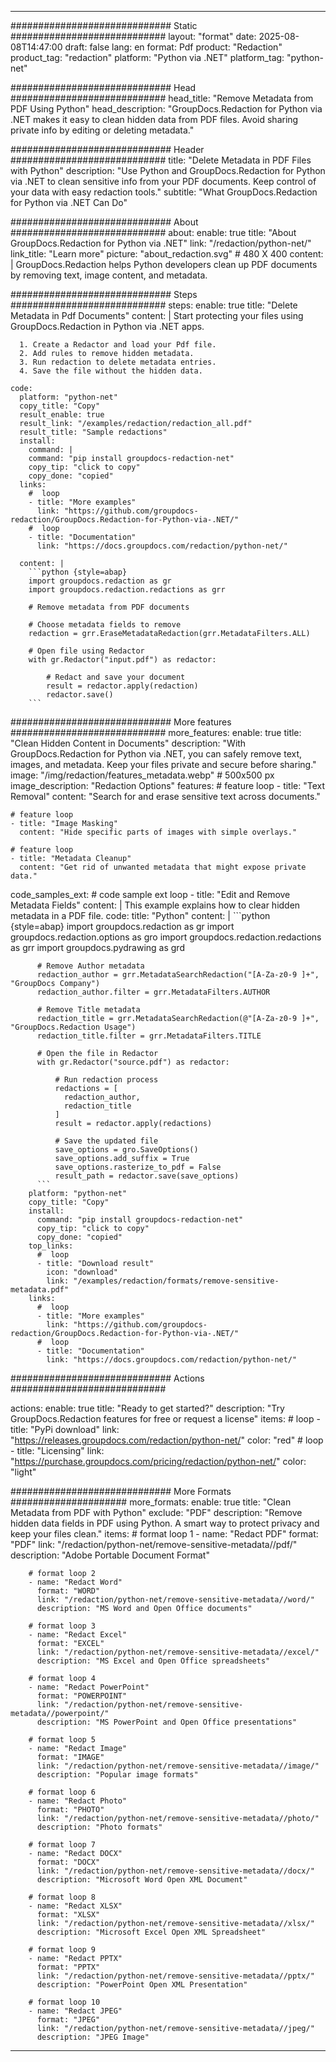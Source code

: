 
---
############################# Static ############################
layout: "format"
date:  2025-08-08T14:47:00
draft: false
lang: en
format: Pdf
product: "Redaction"
product_tag: "redaction"
platform: "Python via .NET"
platform_tag: "python-net"

############################# Head ############################
head_title: "Remove Metadata from PDF Using Python"
head_description: "GroupDocs.Redaction for Python via .NET makes it easy to clean hidden data from PDF files. Avoid sharing private info by editing or deleting metadata."

############################# Header ############################
title: "Delete Metadata in PDF Files with Python" 
description: "Use Python and GroupDocs.Redaction for Python via .NET to clean sensitive info from your PDF documents. Keep control of your data with easy redaction tools."
subtitle: "What GroupDocs.Redaction for Python via .NET Can Do" 

############################# About ############################
about:
    enable: true
    title: "About GroupDocs.Redaction for Python via .NET"
    link: "/redaction/python-net/"
    link_title: "Learn more"
    picture: "about_redaction.svg" # 480 X 400
    content: |
       GroupDocs.Redaction helps Python developers clean up PDF documents by removing text, image content, and metadata.

############################# Steps ############################
steps:
    enable: true
    title: "Delete Metadata in Pdf Documents"
    content: |
      Start protecting your files using GroupDocs.Redaction in Python via .NET apps.
      
      1. Create a Redactor and load your Pdf file.
      2. Add rules to remove hidden metadata.
      3. Run redaction to delete metadata entries.
      4. Save the file without the hidden data.
   
    code:
      platform: "python-net"
      copy_title: "Copy"
      result_enable: true
      result_link: "/examples/redaction/redaction_all.pdf"
      result_title: "Sample redactions"
      install:
        command: |
        command: "pip install groupdocs-redaction-net"
        copy_tip: "click to copy"
        copy_done: "copied"
      links:
        #  loop
        - title: "More examples"
          link: "https://github.com/groupdocs-redaction/GroupDocs.Redaction-for-Python-via-.NET/"
        #  loop
        - title: "Documentation"
          link: "https://docs.groupdocs.com/redaction/python-net/"
          
      content: |
        ```python {style=abap}
        import groupdocs.redaction as gr
        import groupdocs.redaction.redactions as grr

        # Remove metadata from PDF documents

        # Choose metadata fields to remove
        redaction = grr.EraseMetadataRedaction(grr.MetadataFilters.ALL)

        # Open file using Redactor
        with gr.Redactor("input.pdf") as redactor:

            # Redact and save your document
            result = redactor.apply(redaction)
            redactor.save()
        ```            


############################# More features ############################
more_features:
  enable: true
  title: "Clean Hidden Content in Documents"
  description: "With GroupDocs.Redaction for Python via .NET, you can safely remove text, images, and metadata. Keep your files private and secure before sharing."
  image: "/img/redaction/features_metadata.webp" # 500x500 px
  image_description: "Redaction Options"
  features:
    # feature loop
    - title: "Text Removal"
      content: "Search for and erase sensitive text across documents."

    # feature loop
    - title: "Image Masking"
      content: "Hide specific parts of images with simple overlays."

    # feature loop
    - title: "Metadata Cleanup"
      content: "Get rid of unwanted metadata that might expose private data."
      
  code_samples_ext:
    # code sample ext loop
    - title: "Edit and Remove Metadata Fields"
      content: |
        This example explains how to clear hidden metadata in a PDF file.
      code:
        title: "Python"
        content: |
          ```python {style=abap}
          import groupdocs.redaction as gr
          import groupdocs.redaction.options as gro
          import groupdocs.redaction.redactions as grr
          import groupdocs.pydrawing as grd

          # Remove Author metadata
          redaction_author = grr.MetadataSearchRedaction("[A-Za-z0-9 ]+", "GroupDocs Company")
          redaction_author.filter = grr.MetadataFilters.AUTHOR

          # Remove Title metadata
          redaction_title = grr.MetadataSearchRedaction(@"[A-Za-z0-9 ]+", "GroupDocs.Redaction Usage")
          redaction_title.filter = grr.MetadataFilters.TITLE

          # Open the file in Redactor
          with gr.Redactor("source.pdf") as redactor:

              # Run redaction process
              redactions = [
                redaction_author,
                redaction_title
              ]
              result = redactor.apply(redactions)

              # Save the updated file
              save_options = gro.SaveOptions()
              save_options.add_suffix = True
              save_options.rasterize_to_pdf = False
              result_path = redactor.save(save_options)
          ```
        platform: "python-net"
        copy_title: "Copy"
        install:
          command: "pip install groupdocs-redaction-net"
          copy_tip: "click to copy"
          copy_done: "copied"
        top_links:
          #  loop
          - title: "Download result"
            icon: "download"
            link: "/examples/redaction/formats/remove-sensitive-metadata.pdf"
        links:
          #  loop
          - title: "More examples"
            link: "https://github.com/groupdocs-redaction/GroupDocs.Redaction-for-Python-via-.NET/"
          #  loop
          - title: "Documentation"
            link: "https://docs.groupdocs.com/redaction/python-net/"


############################# Actions ############################

actions:
  enable: true
  title: "Ready to get started?"
  description: "Try GroupDocs.Redaction features for free or request a license"
  items:
    #  loop
    - title: "PyPi download"
      link: "https://releases.groupdocs.com/redaction/python-net/"
      color: "red"
        #  loop
    - title: "Licensing"
      link: "https://purchase.groupdocs.com/pricing/redaction/python-net/"
      color: "light"


############################# More Formats #####################
more_formats:
    enable: true
    title: "Clean Metadata from PDF with Python"
    exclude: "PDF"
    description: "Remove hidden data fields in PDF using Python. A smart way to protect privacy and keep your files clean."
    items: 
        # format loop 1
        - name: "Redact PDF"
          format: "PDF"
          link: "/redaction/python-net/remove-sensitive-metadata//pdf/"
          description: "Adobe Portable Document Format"

        # format loop 2
        - name: "Redact Word"
          format: "WORD"
          link: "/redaction/python-net/remove-sensitive-metadata//word/"
          description: "MS Word and Open Office documents"
          
        # format loop 3
        - name: "Redact Excel"
          format: "EXCEL"
          link: "/redaction/python-net/remove-sensitive-metadata//excel/"
          description: "MS Excel and Open Office spreadsheets"

        # format loop 4
        - name: "Redact PowerPoint"
          format: "POWERPOINT"
          link: "/redaction/python-net/remove-sensitive-metadata//powerpoint/"
          description: "MS PowerPoint and Open Office presentations"

        # format loop 5
        - name: "Redact Image"
          format: "IMAGE"
          link: "/redaction/python-net/remove-sensitive-metadata//image/"
          description: "Popular image formats"

        # format loop 6
        - name: "Redact Photo"
          format: "PHOTO"
          link: "/redaction/python-net/remove-sensitive-metadata//photo/"
          description: "Photo formats"

        # format loop 7
        - name: "Redact DOCX"
          format: "DOCX"
          link: "/redaction/python-net/remove-sensitive-metadata//docx/"
          description: "Microsoft Word Open XML Document"
          
        # format loop 8
        - name: "Redact XLSX"
          format: "XLSX"
          link: "/redaction/python-net/remove-sensitive-metadata//xlsx/"
          description: "Microsoft Excel Open XML Spreadsheet"
          
        # format loop 9
        - name: "Redact PPTX"
          format: "PPTX"
          link: "/redaction/python-net/remove-sensitive-metadata//pptx/"
          description: "PowerPoint Open XML Presentation"

        # format loop 10
        - name: "Redact JPEG"
          format: "JPEG"
          link: "/redaction/python-net/remove-sensitive-metadata//jpeg/"
          description: "JPEG Image"


---